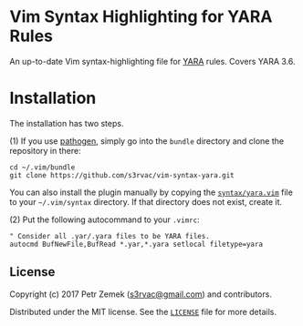 Vim Syntax Highlighting for YARA Rules
======================================

An up-to-date Vim syntax-highlighting file for
[YARA](https://virustotal.github.io/yara/) rules. Covers YARA 3.6.

Installation
============

The installation has two steps.

(1) If you use [pathogen](https://github.com/tpope/vim-pathogen), simply go
into the `bundle` directory and clone the repository in there:
```
cd ~/.vim/bundle
git clone https://github.com/s3rvac/vim-syntax-yara.git
```
You can also install the plugin manually by copying the
[`syntax/yara.vim`](https://raw.githubusercontent.com/s3rvac/vim-syntax-yara/master/syntax/yara.vim)
file to your `~/.vim/syntax` directory. If that directory does not exist,
create it.

(2) Put the following autocommand to your `.vimrc`:
```
" Consider all .yar/.yara files to be YARA files.
autocmd BufNewFile,BufRead *.yar,*.yara setlocal filetype=yara
```

License
-------

Copyright (c) 2017 Petr Zemek (s3rvac@gmail.com) and contributors.

Distributed under the MIT license. See the
[`LICENSE`](https://github.com/s3rvac/vim-syntax-yara/blob/master/LICENSE)
file for more details.
